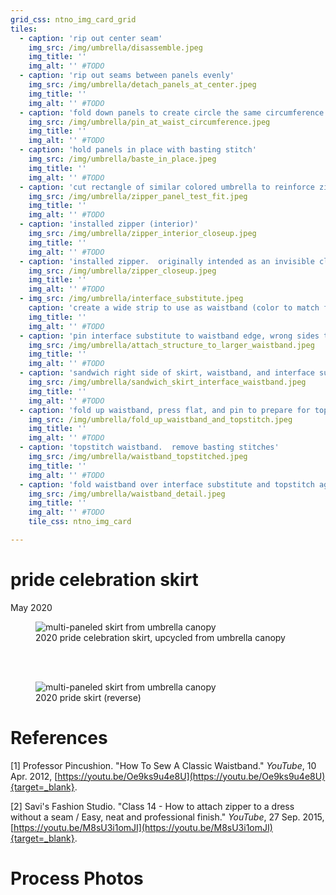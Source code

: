 ```yaml
---
grid_css: ntno_img_card_grid
tiles: 
  - caption: 'rip out center seam'
    img_src: /img/umbrella/disassemble.jpeg
    img_title: ''
    img_alt: '' #TODO
  - caption: 'rip out seams between panels evenly'
    img_src: /img/umbrella/detach_panels_at_center.jpeg
    img_title: ''
    img_alt: '' #TODO
  - caption: 'fold down panels to create circle the same circumference as waist measurement'
    img_src: /img/umbrella/pin_at_waist_circumference.jpeg
    img_title: ''
    img_alt: '' #TODO
  - caption: 'hold panels in place with basting stitch'
    img_src: /img/umbrella/baste_in_place.jpeg
    img_title: ''
    img_alt: '' #TODO
  - caption: 'cut rectangle of similar colored umbrella to reinforce zipper<sup><a href="#references">1</a></sup>'
    img_src: /img/umbrella/zipper_panel_test_fit.jpeg
    img_title: ''
    img_alt: '' #TODO
  - caption: 'installed zipper (interior)'
    img_src: /img/umbrella/zipper_interior_closeup.jpeg
    img_title: ''
    img_alt: '' #TODO
  - caption: 'installed zipper.  originally intended as an invisible closure but had to be expanded for better fit.'
    img_src: /img/umbrella/zipper_closeup.jpeg
    img_title: ''
    img_alt: '' #TODO
  - img_src: /img/umbrella/interface_substitute.jpeg
    caption: 'create a wide strip to use as waistband (color to match final band).  create a long, thick band of scrap umbrella to give the waistband structure<sup><a href="#references">2</a></sup> (any color).'
    img_title: ''
    img_alt: '' #TODO
  - caption: 'pin interface substitute to waistband edge, wrong sides together'
    img_src: /img/umbrella/attach_structure_to_larger_waistband.jpeg
    img_title: ''
    img_alt: '' #TODO
  - caption: 'sandwich right side of skirt, waistband, and interface substitute, then sew together'
    img_src: /img/umbrella/sandwich_skirt_interface_waistband.jpeg
    img_title: ''
    img_alt: '' #TODO
  - caption: 'fold up waistband, press flat, and pin to prepare for topstiching'
    img_src: /img/umbrella/fold_up_waistband_and_topstitch.jpeg
    img_title: ''
    img_alt: '' #TODO
  - caption: 'topstitch waistband.  remove basting stitches'
    img_src: /img/umbrella/waistband_topstitched.jpeg
    img_title: ''
    img_alt: '' #TODO
  - caption: 'fold waistband over interface substitute and topstitch again'
    img_src: /img/umbrella/waistband_detail.jpeg
    img_title: ''
    img_alt: '' #TODO
    tile_css: ntno_img_card

---
```



# pride celebration skirt
May 2020  

<section>
  <figure>
    <img
      src="/img/umbrella/front.jpeg"
      alt="multi-paneled skirt from umbrella canopy"
      title=""
    />
    <figcaption>2020 pride celebration skirt, upcycled from umbrella canopy</figcaption>
  </figure>
</section>
<br>
<br>
<section>
  <figure>
    <img
      src="/img/umbrella/back.jpeg"
      alt="multi-paneled skirt from umbrella canopy"
      title=""
    />
    <figcaption>2020 pride skirt (reverse)</figcaption>
  </figure>
</section>

# References

[1] Professor Pincushion.  "How To Sew A Classic Waistband."  *YouTube*, 10 Apr. 2012, [https://youtu.be/Oe9ks9u4e8U](https://youtu.be/Oe9ks9u4e8U){target=_blank}.  

[2] Savi's Fashion Studio.  "Class 14 - How to attach zipper to a dress without a seam / Easy, neat and professional finish."  *YouTube*, 27 Sep. 2015, [https://youtu.be/M8sU3i1omJI](https://youtu.be/M8sU3i1omJI){target=_blank}.  



# Process Photos


